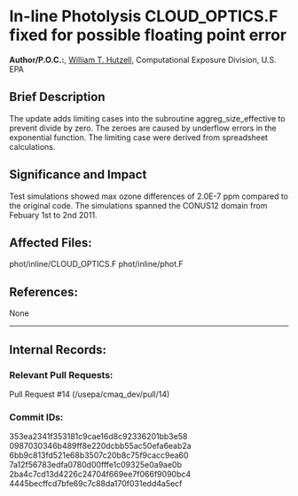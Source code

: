 # In-line Photolysis CLOUD_OPTICS.F fixed for possible floating point error
    
**Author/P.O.C.:**, [William T. Hutzell](mailto:hutzell.bill@epa.gov), Computational Exposure Division, U.S. EPA
    
    
## Brief Description
The update adds limiting cases into the subroutine aggreg_size_effective to prevent divide by zero. The zeroes are caused by
underflow errors in the exponential function. The limiting case were derived from spreadsheet calculations. 
    
## Significance and Impact
    
Test simulations showed max ozone differences of 2.0E-7 ppm compared to the original code. The simulations spanned the
CONUS12 domain from Febuary 1st to 2nd 2011.    
    
## Affected Files:
    
phot/inline/CLOUD_OPTICS.F
phot/inline/phot.F

## References:    

None
    
-----
## Internal Records:
    
    
### Relevant Pull Requests:
Pull Request #14 (/usepa/cmaq_dev/pull/14)
    
### Commit IDs:
    
353ea2341f353181c9cae16d8c92336201bb3e58
0987030346b489ff8e220dcbb55ac50efa6eab2a
6bb9c813fd521e68b3507c20b8c75f9cacc9ea60
7a12f56783edfa0780d00fffe1c09325e0a9ae0b
2ba4c7cd13d4226c24704f669ee7f066f9090bc4
4445becffcd7bfe69c7c88da170f031edd4a5ecf
    
